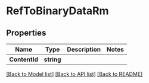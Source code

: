 # RefToBinaryDataRm

## Properties
Name | Type | Description | Notes
------------ | ------------- | ------------- | -------------
**ContentId** | **string** |  | 

[[Back to Model list]](../README.md#documentation-for-models) [[Back to API list]](../README.md#documentation-for-api-endpoints) [[Back to README]](../README.md)


